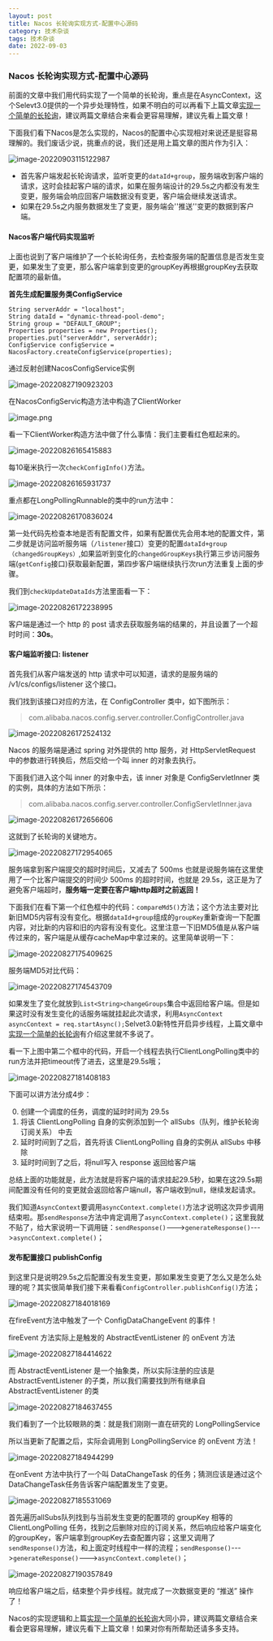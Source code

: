 ```yaml
---
layout: post
title: Nacos 长轮询实现方式-配置中心源码
category: 技术杂谈
tags: 技术杂谈
date: 2022-09-03
---
```


<meta name="referrer" content="no-referrer" />


### Nacos 长轮询实现方式-配置中心源码

前面的文章中我们用代码实现了一个简单的长轮询，重点是在AsyncContext，这个Selevt3.0提供的一个异步处理特性，如果不明白的可以再看下上篇文章[实现一个简单的长轮询](https://juejin.cn/post/7137124336783065125)，建议两篇文章结合来看会更容易理解，建议先看上篇文章！

下面我们看下Nacos是怎么实现的，Nacos的配置中心实现相对来说还是挺容易理解的。我们废话少说，挑重点的说，我们还是用上篇文章的图片作为引入：

![image-20220903115122987](http://cg-mall.oss-cn-shanghai.aliyuncs.com/blog/image-20220903115122987.png)

-   首先客户端发起长轮询请求，监听变更的`dataId+group`，服务端收到客户端的请求，这时会挂起客户端的请求，如果在服务端设计的29.5s之内都没有发生变更，服务端会响应回客户端数据没有变更，客户端会继续发送请求。
-   如果在29.5s之内服务数据发生了变更，服务端会''推送''变更的数据到客户端。

#### Nacos客户端代码实现监听

上面也说到了客户端维护了一个长轮询任务，去检查服务端的配置信息是否发生变更，如果发生了变更，那么客户端拿到变更的groupKey再根据groupKey去获取配置项的最新值。

**首先生成配置服务类ConfigService**

```
String serverAddr = "localhost";
String dataId = "dynamic-thread-pool-demo";
String group = "DEFAULT_GROUP";
Properties properties = new Properties();
properties.put("serverAddr", serverAddr);
ConfigService configService = NacosFactory.createConfigService(properties);
```

通过反射创建NacosConfigService实例

![image-20220827190923203](https://p3-juejin.byteimg.com/tos-cn-i-k3u1fbpfcp/4abc79fc4e0d43fabca3fb00286516bd~tplv-k3u1fbpfcp-zoom-1.image)

在NacosConfigServic构造方法中构造了ClientWorker

![image.png](https://p3-juejin.byteimg.com/tos-cn-i-k3u1fbpfcp/5ab47b7217844d27bf908140483991e4~tplv-k3u1fbpfcp-zoom-1.image)

看一下ClientWorker构造方法中做了什么事情：我们主要看红色框起来的。

![image-20220826165415883](https://p3-juejin.byteimg.com/tos-cn-i-k3u1fbpfcp/3faec31228734db387a134a10bc5fd13~tplv-k3u1fbpfcp-zoom-1.image)

每10毫米执行一次`checkConfigInfo()`方法。

![image-20220826165931737](https://p3-juejin.byteimg.com/tos-cn-i-k3u1fbpfcp/2df9a2cf3659436697b70654563f9e78~tplv-k3u1fbpfcp-zoom-1.image)

重点都在LongPollingRunnable的类中的run方法中：

![image-20220826170836024](https://p3-juejin.byteimg.com/tos-cn-i-k3u1fbpfcp/f843db3d40a04abda2eb5515716224a2~tplv-k3u1fbpfcp-zoom-1.image)

第一处代码先检查本地是否有配置文件，如果有配置优先会用本地的配置文件，第二步就是访问监听服务端（`/listener`接口）变更的配置`dataId+group（changedGroupKeys）`,如果监听到变化的`changedGroupKeys`执行第三步访问服务端(`getConfig`接口)获取最新配置，第四步客户端继续执行次run方法重复上面的步骤。

我们到`checkUpdateDataIds`方法里面看一下：

![image-20220826172238995](https://p3-juejin.byteimg.com/tos-cn-i-k3u1fbpfcp/086245b880764247bc4cc91332da4ecd~tplv-k3u1fbpfcp-zoom-1.image)

客户端是通过一个 http 的 post 请求去获取服务端的结果的，并且设置了一个超时时间：**30s**。

#### 客户端监听接口: listener

首先我们从客户端发送的 http 请求中可以知道，请求的是服务端的 /v1/cs/configs/listener 这个接口。

我们找到该接口对应的方法，在 ConfigController 类中，如下图所示：

> com.alibaba.nacos.config.server.controller.ConfigController.java

![image-20220826172524132](https://p3-juejin.byteimg.com/tos-cn-i-k3u1fbpfcp/b9bf258e28a8498f9be898cc9b9c1cf2~tplv-k3u1fbpfcp-zoom-1.image)

Nacos 的服务端是通过 spring 对外提供的 http 服务，对 HttpServletRequest 中的参数进行转换后，然后交给一个叫 inner 的对象去执行。

下面我们进入这个叫 inner 的对象中去，该 inner 对象是 ConfigServletInner 类的实例，具体的方法如下所示：

> com.alibaba.nacos.config.server.controller.ConfigServletInner.java

![image-20220826172656606](https://p3-juejin.byteimg.com/tos-cn-i-k3u1fbpfcp/4bcc2f72e39b47ea85a8d8ece92b8d20~tplv-k3u1fbpfcp-zoom-1.image)

这就到了长轮询的关键地方。

![image-20220827172954065](https://p3-juejin.byteimg.com/tos-cn-i-k3u1fbpfcp/40b815e9f25444ebb79bfb5ae34f001c~tplv-k3u1fbpfcp-zoom-1.image)

服务端拿到客户端提交的超时时间后，又减去了 500ms 也就是说服务端在这里使用了一个比客户端提交的时间少 500ms 的超时时间，也就是 29.5s，这正是为了避免客户端超时，**服务端一定要在客户端http超时之前返回！**

下面我们在看下第一个红色框中的代码：`compareMd5()`方法；这个方法主要对比新旧MD5内容有没有变化。根据`dataId+group`组成的`groupKey`重新查询一下配置内容，对比新的内容和旧的内容有没有变化。这里注意一下旧MD5值是从客户端传过来的，客户端是从缓存cacheMap中拿过来的。这里简单说明一下：

![image-20220827175409625](https://p3-juejin.byteimg.com/tos-cn-i-k3u1fbpfcp/5d1b1e2e7ae3428da89a9ec273cdd75d~tplv-k3u1fbpfcp-zoom-1.image)

服务端MD5对比代码：

![image-20220827174543709](https://p3-juejin.byteimg.com/tos-cn-i-k3u1fbpfcp/c886e97b7e74437cb7d9f12d73b33e2c~tplv-k3u1fbpfcp-zoom-1.image)

如果发生了变化就放到`List<String>changeGroups`集合中返回给客户端。但是如果这时没有发生变化的话服务端就挂起此次请求，利用`AsyncContext asyncContext = req.startAsync();`Selvet3.0新特性开启异步线程，上篇文章中[实现一个简单的长轮询](https://juejin.cn/post/7137124336783065125)有介绍这里就不多说了。

看一下上图中第二个框中的代码，开启一个线程去执行ClientLongPolling类中的run方法并把timeout传了进去，这里是29.5s哦；

![image-20220827181408183](https://p3-juejin.byteimg.com/tos-cn-i-k3u1fbpfcp/cb3ee2bd32014860a114191129fadbc6~tplv-k3u1fbpfcp-zoom-1.image)

下面可以讲方法分成4步：

0.  创建一个调度的任务，调度的延时时间为 29.5s
0.  将该 ClientLongPolling 自身的实例添加到一个 allSubs（队列，维护长轮询订阅关系） 中去
0.  延时时间到了之后，首先将该 ClientLongPolling 自身的实例从 allSubs 中移除
0.  延时时间到了之后，将null写入 response 返回给客户端

总结上面的功能就是，此方法就是将客户端的请求挂起29.5秒，如果在这29.5s期间配置没有任何的变更就会返回给客户端null，客户端收到null，继续发起请求。

我们知道`AsyncContext`要调用`asyncContext.complete()`方法才说明这次异步调用结束啦。那`sendResponse`方法中肯定调用了`asyncContext.complete()`；这里我就不贴了，给大家说明一下调用链：`sendResponse()`--->`generateResponse()`--->`asyncContext.complete()`；

#### 发布配置接口 publishConfig

到这里只是说明29.5s之后配置没有发生变更，那如果发生变更了怎么又是怎么处理的呢？其实很简单我们接下来看看`ConfigController.publishConfig()`方法；

![image-20220827184018169](https://p3-juejin.byteimg.com/tos-cn-i-k3u1fbpfcp/de954f3fc9274c7ca8977d04e828987a~tplv-k3u1fbpfcp-zoom-1.image)

在fireEvent方法中触发了一个 ConfigDataChangeEvent 的事件！

fireEvent 方法实际上是触发的 AbstractEventListener 的 onEvent 方法

![image-20220827184414622](https://p3-juejin.byteimg.com/tos-cn-i-k3u1fbpfcp/fbfbb807e138469faa98638cb7e1ab69~tplv-k3u1fbpfcp-zoom-1.image)

而 AbstractEventListener 是一个抽象类，所以实际注册的应该是 AbstractEventListener 的子类，所以我们需要找到所有继承自 AbstractEventListener 的类

![image-20220827184637455](https://p3-juejin.byteimg.com/tos-cn-i-k3u1fbpfcp/bb0387c598774e7991224fe021b59d3e~tplv-k3u1fbpfcp-zoom-1.image)

我们看到了一个比较眼熟的类：就是我们刚刚一直在研究的 LongPollingService

所以当更新了配置之后，实际会调用到 LongPollingService 的 onEvent 方法！

![image-20220827184944299](https://p3-juejin.byteimg.com/tos-cn-i-k3u1fbpfcp/edc880746b20447cabaeac81f3071910~tplv-k3u1fbpfcp-zoom-1.image)

在onEvent 方法中执行了一个叫 DataChangeTask 的任务；猜测应该是通过这个DataChangeTask任务告诉客户端配置发生了变更。

![image-20220827185531069](https://p3-juejin.byteimg.com/tos-cn-i-k3u1fbpfcp/41c04bccfa324c50be48e19ffeea0ebd~tplv-k3u1fbpfcp-zoom-1.image)

首先遍历allSubs队列找到与当前发生变更的配置项的 groupKey 相等的 ClientLongPolling 任务，找到之后删除对应的订阅关系，然后响应给客户端变化的groupKey，客户端拿到groupKey去查配置内容；这里又调用了`sendResponse()`方法，和上面定时线程中一样的流程；`sendResponse()`--->`generateResponse()`--->`asyncContext.complete()`；

![image-20220827190357849](https://p3-juejin.byteimg.com/tos-cn-i-k3u1fbpfcp/5becf1f046b84c1bbadac3ff01d31312~tplv-k3u1fbpfcp-zoom-1.image)

响应给客户端之后，结束整个异步线程。就完成了一次数据变更的 “推送” 操作了！

Nacos的实现逻辑和上篇[实现一个简单的长轮询](https://juejin.cn/post/7137124336783065125)大同小异，建议两篇文章结合来看会更容易理解，建议先看下上篇文章！如果对你有所帮助还请多多支持。
